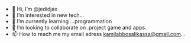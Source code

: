 - 👋 Hi, I’m @jedidjax
- 👀 I’m interested in new tech...
- 🌱 I’m currently learning ...programmation
- 💞️ I’m looking to collaborate on .project game and apps.
- 📫 How to reach me my email adress kamilabbosalikassa@gmail.com...

<!---
jedidjax/jedidjax is a ✨ special ✨ repository because its `README.md` (this file) appears on your GitHub profile.
You can click the Preview link to take a look at your changes.
--->
